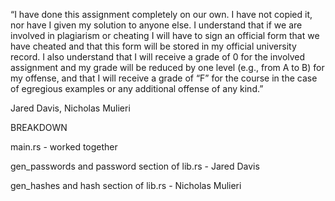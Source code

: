 “I have done this assignment completely on our own. I have not copied it, nor have I
given my solution to anyone else. I understand that if we are involved in plagiarism or
cheating I will have to sign an official form that we have cheated and that this form will
be stored in my official university record. I also understand that I will receive a grade of 0
for the involved assignment and my grade will be reduced by one level (e.g., from A to
B) for my offense, and that I will receive a grade of “F” for the course in the case of
egregious examples or any additional offense of any kind.”


Jared Davis, Nicholas Mulieri

BREAKDOWN

main.rs - worked together

gen_passwords and password section of lib.rs - Jared Davis

gen_hashes and hash section of lib.rs - Nicholas Mulieri